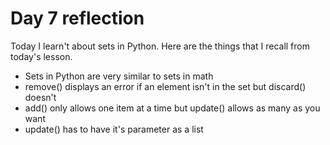 # Day 7 reflection

Today I learn't about sets in Python. Here are the things that I recall from today's lesson.

- Sets in Python are very similar to sets in math
- remove() displays an error if an element isn't in the set but discard() doesn't
- add() only allows one item at a time but update() allows as many as you want
- update() has to have it's parameter as a list
